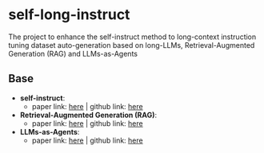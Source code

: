 # self-long-instruct
The project to enhance the self-instruct method to long-context instruction tuning dataset auto-generation based on long-LLMs, Retrieval-Augmented Generation (RAG) and LLMs-as-Agents


## Base

* **self-instruct**: 
  * paper link: [here](https://arxiv.org/abs/2212.10560) | github link: [here](https://github.com/yizhongw/self-instruct)
* **Retrieval-Augmented Generation (RAG)**: 
  * paper link: [here](https://proceedings.neurips.cc/paper/2020/file/6b493230205f780e1bc26945df7481e5-Paper.pdf) | github link: [here](https://github.com/langchain-ai/langchain)
* **LLMs-as-Agents**:
  * paper link: [here](https://arxiv.org/abs/2308.08155) | github link: [here](https://github.com/microsoft/autogen)



